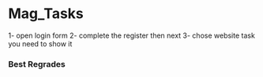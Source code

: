 # Mag_Tasks

1- open login form 
2- complete the register then next
3- chose website task you need to show it


### Best Regrades